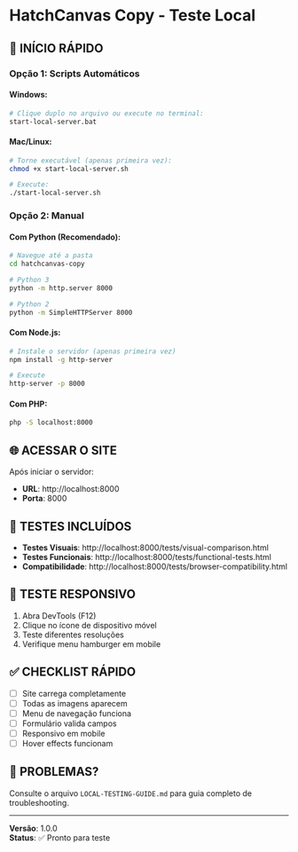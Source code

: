 # HatchCanvas Copy - Teste Local

## 🚀 **INÍCIO RÁPIDO**

### **Opção 1: Scripts Automáticos**

#### **Windows:**
```bash
# Clique duplo no arquivo ou execute no terminal:
start-local-server.bat
```

#### **Mac/Linux:**
```bash
# Torne executável (apenas primeira vez):
chmod +x start-local-server.sh

# Execute:
./start-local-server.sh
```

### **Opção 2: Manual**

#### **Com Python (Recomendado):**
```bash
# Navegue até a pasta
cd hatchcanvas-copy

# Python 3
python -m http.server 8000

# Python 2
python -m SimpleHTTPServer 8000
```

#### **Com Node.js:**
```bash
# Instale o servidor (apenas primeira vez)
npm install -g http-server

# Execute
http-server -p 8000
```

#### **Com PHP:**
```bash
php -S localhost:8000
```

## 🌐 **ACESSAR O SITE**

Após iniciar o servidor:
- **URL**: http://localhost:8000
- **Porta**: 8000

## 🧪 **TESTES INCLUÍDOS**

- **Testes Visuais**: http://localhost:8000/tests/visual-comparison.html
- **Testes Funcionais**: http://localhost:8000/tests/functional-tests.html
- **Compatibilidade**: http://localhost:8000/tests/browser-compatibility.html

## 📱 **TESTE RESPONSIVO**

1. Abra DevTools (F12)
2. Clique no ícone de dispositivo móvel
3. Teste diferentes resoluções
4. Verifique menu hamburger em mobile

## ✅ **CHECKLIST RÁPIDO**

- [ ] Site carrega completamente
- [ ] Todas as imagens aparecem
- [ ] Menu de navegação funciona
- [ ] Formulário valida campos
- [ ] Responsivo em mobile
- [ ] Hover effects funcionam

## 🐛 **PROBLEMAS?**

Consulte o arquivo `LOCAL-TESTING-GUIDE.md` para guia completo de troubleshooting.

---

**Versão**: 1.0.0  
**Status**: ✅ Pronto para teste